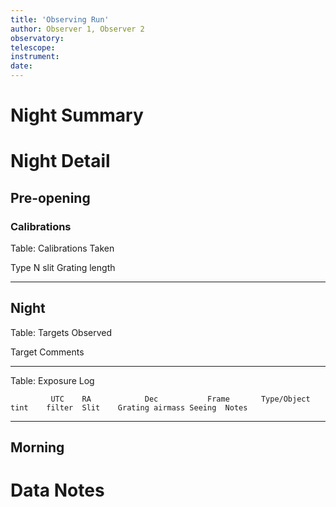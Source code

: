 ```yaml
---
title: 'Observing Run'
author: Observer 1, Observer 2
observatory:
telescope: 
instrument: 
date:
---
```


# Night Summary

# Night Detail

## Pre-opening

### Calibrations

Table: Calibrations Taken

Type        N   slit    Grating length
----        -   -       -       -

## Night

Table: Targets Observed

Target                          Comments
------------------------------  --------

Table: Exposure Log

             UTC    RA            Dec           Frame       Type/Object                     tint    filter  Slit    Grating airmass Seeing  Notes
----------------    ---------     -----------   ---------   ---------                       ----    ------  ------  ------  ------- ------  -----

## Morning

# Data Notes
